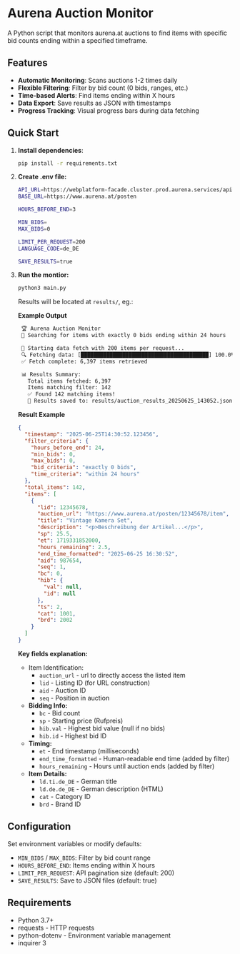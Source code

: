 # Aurena Auction Monitor

A Python script that monitors aurena.at auctions to find items with specific bid counts ending within a specified timeframe.

## Features

- **Automatic Monitoring**: Scans auctions 1-2 times daily
- **Flexible Filtering**: Filter by bid count (0 bids, ranges, etc.)
- **Time-based Alerts**: Find items ending within X hours
- **Data Export**: Save results as JSON with timestamps
- **Progress Tracking**: Visual progress bars during data fetching

## Quick Start

1. **Install dependencies**:

   ```bash
   pip install -r requirements.txt
   ```

2. **Create .env file:**

   ```bash
   API_URL=https://webplatform-facade.cluster.prod.aurena.services/api/v1/package/2485524364
   BASE_URL=https://www.aurena.at/posten

   HOURS_BEFORE_END=3

   MIN_BIDS=
   MAX_BIDS=0

   LIMIT_PER_REQUEST=200
   LANGUAGE_CODE=de_DE

   SAVE_RESULTS=true
   ```

3. **Run the montior:**

   ```bash
   python3 main.py
   ```

   Results will be located at `results/`, eg.:

   **Example Output**

   ```txt
    🏆 Aurena Auction Monitor
    🔎 Searching for items with exactly 0 bids ending within 24 hours

    🚀 Starting data fetch with 200 items per request...
    🔍 Fetching data: [████████████████████████████████████████] 100.0% (6,397/6,397)
    ✅ Fetch complete: 6,397 items retrieved

    📊 Results Summary:
      Total items fetched: 6,397
      Items matching filter: 142
      ✅ Found 142 matching items!
      💾 Results saved to: results/auction_results_20250625_143052.json
   ```

   **Result Example**

   ```json
   {
     "timestamp": "2025-06-25T14:30:52.123456",
     "filter_criteria": {
       "hours_before_end": 24,
       "min_bids": 0,
       "max_bids": 0,
       "bid_criteria": "exactly 0 bids",
       "time_criteria": "within 24 hours"
     },
     "total_items": 142,
     "items": [
       {
         "lid": 12345678,
         "auction_url": "https://www.aurena.at/posten/12345678/item",
         "title": "Vintage Kamera Set",
         "description": "<p>Beschreibung der Artikel...</p>",
         "sp": 25.5,
         "et": 1719331852000,
         "hours_remaining": 2.5,
         "end_time_formatted": "2025-06-25 16:30:52",
         "aid": 987654,
         "seq": 1,
         "bc": 0,
         "hib": {
           "val": null,
           "id": null
         },
         "ts": 2,
         "cat": 1001,
         "brd": 2002
       }
     ]
   }
   ```

   **Key fields explanation:**

   - Item Identification:
     - `auction_url` - url to directly access the listed item
     - `lid` - Listing ID (for URL construction)
     - `aid` - Auction ID
     - `seq` - Position in auction
   - **Bidding Info:**
     - `bc` - Bid count
     - `sp` - Starting price (Rufpreis)
     - `hib.val` - Highest bid value (null if no bids)
     - `hib.id` - Highest bid ID
   - **Timing:**
     - `et` - End timestamp (milliseconds)
     - `end_time_formatted` - Human-readable end time (added by filter)
     - `hours_remaining` - Hours until auction ends (added by filter)
   - **Item Details:**
     - `ld.ti.de_DE` - German title
     - `ld.de.de_DE` - German description (HTML)
     - `cat` - Category ID
     - `brd` - Brand ID

## Configuration

Set environment variables or modify defaults:

- `MIN_BIDS` / `MAX_BIDS`: Filter by bid count range
- `HOURS_BEFORE_END`: Items ending within X hours
- `LIMIT_PER_REQUEST`: API pagination size (default: 200)
- `SAVE_RESULTS`: Save to JSON files (default: true)

## Requirements

- Python 3.7+
- requests - HTTP requests
- python-dotenv - Environment variable management
- inquirer 3
